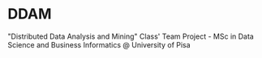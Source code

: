 # DDAM
"Distributed Data Analysis and Mining" Class' Team Project - MSc in Data Science and Business Informatics @ University of Pisa
